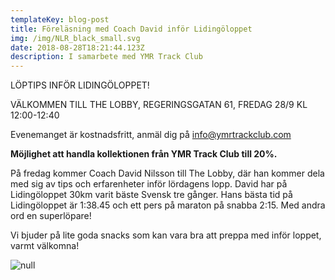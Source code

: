 ```yaml
---
templateKey: blog-post
title: Föreläsning med Coach David inför Lidingöloppet
img: /img/NLR_black_small.svg
date: 2018-08-28T18:21:44.123Z
description: I samarbete med YMR Track Club
---
```

LÖPTIPS INFÖR LIDINGÖLOPPET!

VÄLKOMMEN TILL THE LOBBY, REGERINGSGATAN 61, FREDAG 28/9 KL 12:00-12:40

Evenemanget är kostnadsfritt, anmäl dig på info@ymrtrackclub.com

**Möjlighet att handla kollektionen från YMR Track Club till 20%.**

På fredag kommer Coach David Nilsson till The Lobby, där han kommer dela med sig av tips och erfarenheter inför lördagens lopp. David har på Lidingöloppet 30km varit bäste Svensk tre gånger. Hans bästa tid på Lidingöloppet är 1:38.45 och ett pers på maraton på snabba 2:15. Med andra ord en superlöpare! 

Vi bjuder på lite goda snacks som kan vara bra att preppa med inför loppet, varmt välkomna! 





![null](/img/david.png)

